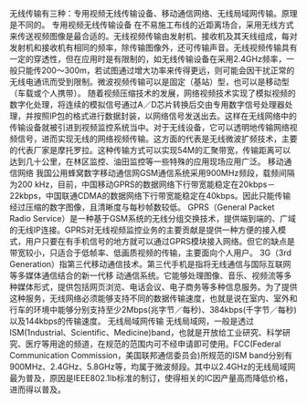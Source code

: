 无线传输有三种：专用视频无线传输设备、移动通信网络、无线局域网传输。原理是不同的。
专用视频无线传输设备
在不易施工布线的近距离场合，采用无线方式来传送视频图像是最合适的。无线视频传输由发射机、接收机及其天线组成，每对发射机和接收机有相同的频率，除传输图像外，还可传输声音。无线视频传输具有一定的穿透性，但在应用时是有限制的，如无线传输设备在采用2.4GHz频率，一般只能传200～300m，若试图通过增大功率来传得更远，则可能会因干扰正常的无线电通讯而受到限制。微波视频传输可以是固定（基站）型，也可以是移动型（车载或个人携带）。
随着视频压缩技术的发展，网络视频技术实现了模拟视频的数字化处理，将连续的模拟信号通过A／D芯片转换后交由专用数字信号处理器处理，并按照IP包的格式进行数据封装，以网络信号发送出去。这样在无线网络中的传输设备就被引进到视频监控系统当中。对于无线设备，它可以透明地传输网络视频信号，进而实现无线的网络视频传输。这方面的代表是无线微波扩频技术，主要的代表厂家是摩托罗拉。这种传输方式可以实现54M的汇聚带宽，传输距离可以达到几十公里，在林区监控、油田监控等一些特殊的应用现场应用广泛。
移动通信网络
我国公用蜂窝数字移动通信网GSM通信系统采用900MHz频段，载频间隔为200 kHz，目前，中国移动GPRS的数据网络下行带宽能稳定在20kbps－22kbps，中国联通CDMA的数据网络下行带宽能稳定在40kbps。因此只能传输经过压缩的数字图像，且清晰度与每秒帧数较低。
GPRS（General Packet Radio Service）是一种基于GSM系统的无线分组交换技术，提供端到端的、广域的无线IP连接。GPRS对无线视频监控业务的主要贡献是提供一种方便的接入模式，用户只要在有手机信号的地方就可以通过GPRS模块接入网络。但它的缺点是带宽较小，只适合于低帧率、低画质视频的传输，主要面向个人用户。
3G（3rd Generation）指第三代移动通信技术。第三代手机是指将无线通信与国际互联网等多媒体通信结合的新一代移 动通信系统。它能够处理图像、音乐、视频流等多种媒体形式，提供包括网页浏览、电话会议、电子商务等多种信息服务。为了提供这种服务，无线网络必须能够支持不同的数据传输速度，也就是说在室内、室外和行车的环境中能够分别支持至少2Mbps(兆字节／每秒)、384kbps(千字节／每秒)以及144kbps的传输速度。
无线局域网传输
无线局域网，一般是透过ISM(1ndustrial、Scientific、Medicine)band，也就是开放给工业研究、科学研究、医疗等用途的频道，在规范的范围内可不经申请即可使用。FCC(Federal Communication Commission，美国联邦通信委员会)所规范的ISM band分别有900MHz、2.4GHz、5.8GHz等，均属于微波频段。其中以2.4GHz的无线局域网最为普及，原因是IEEE802.1lb标准的制订，使得相关的IC因产量高而降低价格，进而得以普及。